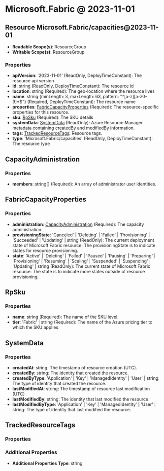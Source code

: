 # Microsoft.Fabric @ 2023-11-01

## Resource Microsoft.Fabric/capacities@2023-11-01
* **Readable Scope(s)**: ResourceGroup
* **Writable Scope(s)**: ResourceGroup
### Properties
* **apiVersion**: '2023-11-01' (ReadOnly, DeployTimeConstant): The resource api version
* **id**: string (ReadOnly, DeployTimeConstant): The resource id
* **location**: string (Required): The geo-location where the resource lives
* **name**: string {minLength: 3, maxLength: 63, pattern: "^[a-z][a-z0-9]*$"} (Required, DeployTimeConstant): The resource name
* **properties**: [FabricCapacityProperties](#fabriccapacityproperties) (Required): The resource-specific properties for this resource.
* **sku**: [RpSku](#rpsku) (Required): The SKU details
* **systemData**: [SystemData](#systemdata) (ReadOnly): Azure Resource Manager metadata containing createdBy and modifiedBy information.
* **tags**: [TrackedResourceTags](#trackedresourcetags): Resource tags.
* **type**: 'Microsoft.Fabric/capacities' (ReadOnly, DeployTimeConstant): The resource type

## CapacityAdministration
### Properties
* **members**: string[] (Required): An array of administrator user identities.

## FabricCapacityProperties
### Properties
* **administration**: [CapacityAdministration](#capacityadministration) (Required): The capacity administration
* **provisioningState**: 'Canceled' | 'Deleting' | 'Failed' | 'Provisioning' | 'Succeeded' | 'Updating' | string (ReadOnly): The current deployment state of Microsoft Fabric resource. The provisioningState is to indicate states for resource provisioning.
* **state**: 'Active' | 'Deleting' | 'Failed' | 'Paused' | 'Pausing' | 'Preparing' | 'Provisioning' | 'Resuming' | 'Scaling' | 'Suspended' | 'Suspending' | 'Updating' | string (ReadOnly): The current state of Microsoft Fabric resource. The state is to indicate more states outside of resource provisioning.

## RpSku
### Properties
* **name**: string (Required): The name of the SKU level.
* **tier**: 'Fabric' | string (Required): The name of the Azure pricing tier to which the SKU applies.

## SystemData
### Properties
* **createdAt**: string: The timestamp of resource creation (UTC).
* **createdBy**: string: The identity that created the resource.
* **createdByType**: 'Application' | 'Key' | 'ManagedIdentity' | 'User' | string: The type of identity that created the resource.
* **lastModifiedAt**: string: The timestamp of resource last modification (UTC)
* **lastModifiedBy**: string: The identity that last modified the resource.
* **lastModifiedByType**: 'Application' | 'Key' | 'ManagedIdentity' | 'User' | string: The type of identity that last modified the resource.

## TrackedResourceTags
### Properties
### Additional Properties
* **Additional Properties Type**: string

